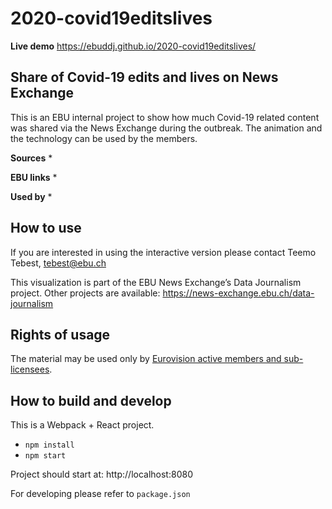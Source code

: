# 2020-covid19editslives

**Live demo** https://ebuddj.github.io/2020-covid19editslives/

## Share of Covid-19 edits and lives on News Exchange

This is an EBU internal project to show how much Covid-19 related content was shared via the News Exchange during the outbreak. The animation and the technology can be used by the members.

**Sources**
* 

**EBU links**
* 

**Used by**
* 

## How to use

If you are interested in using the interactive version please contact Teemo Tebest, tebest@ebu.ch

This visualization is part of the EBU News Exchange’s Data Journalism project. Other projects are available: https://news-exchange.ebu.ch/data-journalism

## Rights of usage

The material may be used only by [Eurovision active members and sub-licensees](https://www.ebu.ch/eurovision-news/members-and-sublicensees).

## How to build and develop

This is a Webpack + React project.

* `npm install`
* `npm start`

Project should start at: http://localhost:8080

For developing please refer to `package.json`